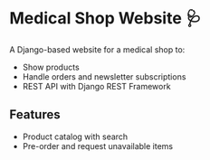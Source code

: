 # Medical Shop Website 🩺

A Django-based website for a medical shop to:
- Show products
- Handle orders and newsletter subscriptions
- REST API with Django REST Framework

## Features
- Product catalog with search
- Pre-order and request unavailable items
